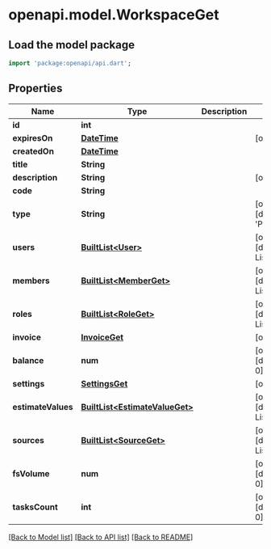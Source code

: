 # openapi.model.WorkspaceGet

## Load the model package
```dart
import 'package:openapi/api.dart';
```

## Properties
Name | Type | Description | Notes
------------ | ------------- | ------------- | -------------
**id** | **int** |  | 
**expiresOn** | [**DateTime**](DateTime.md) |  | [optional] 
**createdOn** | [**DateTime**](DateTime.md) |  | 
**title** | **String** |  | 
**description** | **String** |  | [optional] 
**code** | **String** |  | 
**type** | **String** |  | [optional] [default to 'PRIVATE']
**users** | [**BuiltList&lt;User&gt;**](User.md) |  | [optional] [default to ListBuilder()]
**members** | [**BuiltList&lt;MemberGet&gt;**](MemberGet.md) |  | [optional] [default to ListBuilder()]
**roles** | [**BuiltList&lt;RoleGet&gt;**](RoleGet.md) |  | [optional] [default to ListBuilder()]
**invoice** | [**InvoiceGet**](InvoiceGet.md) |  | [optional] 
**balance** | **num** |  | [optional] [default to 0]
**settings** | [**SettingsGet**](SettingsGet.md) |  | [optional] 
**estimateValues** | [**BuiltList&lt;EstimateValueGet&gt;**](EstimateValueGet.md) |  | [optional] [default to ListBuilder()]
**sources** | [**BuiltList&lt;SourceGet&gt;**](SourceGet.md) |  | [optional] [default to ListBuilder()]
**fsVolume** | **num** |  | [optional] [default to 0]
**tasksCount** | **int** |  | [optional] [default to 0]

[[Back to Model list]](../README.md#documentation-for-models) [[Back to API list]](../README.md#documentation-for-api-endpoints) [[Back to README]](../README.md)



